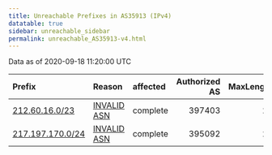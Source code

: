 ```yaml
---
title: Unreachable Prefixes in AS35913 (IPv4)
datatable: true
sidebar: unreachable_sidebar
permalink: unreachable_AS35913-v4.html
---
```


Data as of 2020-09-18 11:20:00 UTC


<div class="datatable-begin"></div>

| Prefix                                                     | Reason                                                                                                  | affected   |   Authorized AS |   MaxLength | Anchor                                         |   unreachable /24s |
|:-----------------------------------------------------------|:--------------------------------------------------------------------------------------------------------|:-----------|----------------:|------------:|:-----------------------------------------------|-------------------:|
| [212.60.16.0/23](https://stat.ripe.net/212.60.16.0/23)     | [INVALID ASN](https://rpki-validator.ripe.net/announcement-preview?asn=AS35913&prefix=212.60.16.0/23)   | complete   |          397403 |          23 | [RIPE](unreachable_RIPE_NCC_RPKI_Root-v4.html) |                  2 |
| [217.197.170.0/24](https://stat.ripe.net/217.197.170.0/24) | [INVALID ASN](https://rpki-validator.ripe.net/announcement-preview?asn=AS35913&prefix=217.197.170.0/24) | complete   |          395092 |          24 | [RIPE](unreachable_RIPE_NCC_RPKI_Root-v4.html) |                  1 |

<div class="datatable-end"></div>